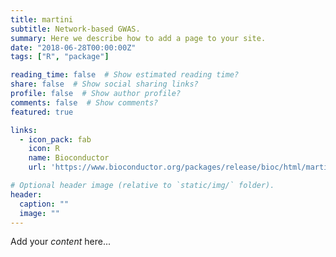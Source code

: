 ```yaml
---
title: martini
subtitle: Network-based GWAS.
summary: Here we describe how to add a page to your site.
date: "2018-06-28T00:00:00Z"
tags: ["R", "package"]

reading_time: false  # Show estimated reading time?
share: false  # Show social sharing links?
profile: false  # Show author profile?
comments: false  # Show comments?
featured: true

links:
  - icon_pack: fab
    icon: R
    name: Bioconductor
    url: 'https://www.bioconductor.org/packages/release/bioc/html/martini.html'

# Optional header image (relative to `static/img/` folder).
header:
  caption: ""
  image: ""
---
```


Add your *content* here...



